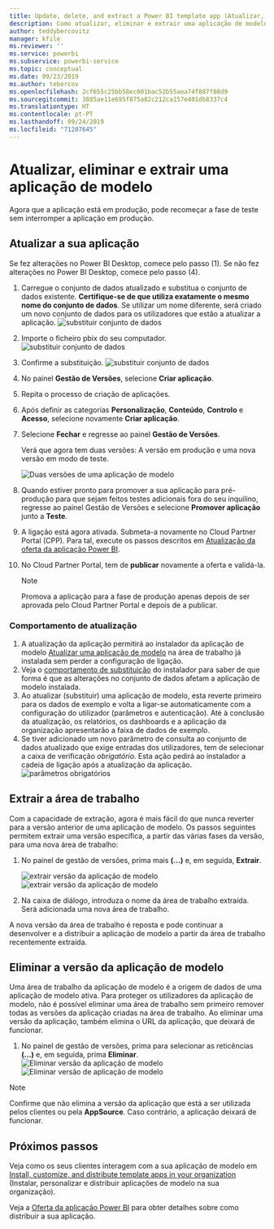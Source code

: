 ```yaml
---
title: Update, delete, and extract a Power BI template app (Atualizar, eliminar e extrair uma aplicação de modelo do Power BI)
description: Como atualizar, eliminar e extrair uma aplicação de modelo.
author: teddybercovitz
manager: kfile
ms.reviewer: ''
ms.service: powerbi
ms.subservice: powerbi-service
ms.topic: conceptual
ms.date: 09/23/2019
ms.author: tebercov
ms.openlocfilehash: 2cf655c25bb58ec001bac52b55aea74f887f08d9
ms.sourcegitcommit: 3885ae11e695f875a82c212ca157e401db8337c4
ms.translationtype: HT
ms.contentlocale: pt-PT
ms.lasthandoff: 09/24/2019
ms.locfileid: "71207645"
---
```

# <a name="update-delete-and-extract-template-app"></a>Atualizar, eliminar e extrair uma aplicação de modelo

Agora que a aplicação está em produção, pode recomeçar a fase de teste sem interromper a aplicação em produção.
## <a name="update-your-app"></a>Atualizar a sua aplicação

Se fez alterações no Power BI Desktop, comece pelo passo (1). Se não fez alterações no Power BI Desktop, comece pelo passo (4).

1. Carregue o conjunto de dados atualizado e substitua o conjunto de dados existente. **Certifique-se de que utiliza exatamente o mesmo nome do conjunto de dados**. Se utilizar um nome diferente, será criado um novo conjunto de dados para os utilizadores que estão a atualizar a aplicação.
![substituir conjunto de dados](media/service-template-apps-update-extract-delete/power-bi-template-app-upload-dataset.png)
1. Importe o ficheiro pbix do seu computador.
![substituir conjunto de dados](media/service-template-apps-update-extract-delete/power-bi-template-app-upload-dataset2.png)
1. Confirme a substituição.
![substituir conjunto de dados](media/service-template-apps-update-extract-delete/power-bi-template-app-upload-dataset3.png)

1. No painel **Gestão de Versões**, selecione **Criar aplicação**.
1. Repita o processo de criação de aplicações.
1. Após definir as categorias **Personalização**, **Conteúdo**, **Controlo** e **Acesso**, selecione novamente **Criar aplicação**.
1. Selecione **Fechar** e regresse ao painel **Gestão de Versões**.

   Verá que agora tem duas versões: A versão em produção e uma nova versão em modo de teste.

    ![Duas versões de uma aplicação de modelo](media/service-template-apps-update-extract-delete/power-bi-template-app-update.png)

5. Quando estiver pronto para promover a sua aplicação para pré-produção para que sejam feitos testes adicionais fora do seu inquilino, regresse ao painel Gestão de Versões e selecione **Promover aplicação** junto a **Teste**.
6. A ligação está agora ativada. Submeta-a novamente no Cloud Partner Portal (CPP). Para tal, execute os passos descritos em [Atualização da oferta da aplicação Power BI](https://docs.microsoft.com/azure/marketplace/cloud-partner-portal/power-bi/cpp-update-existing-offer).
7. No Cloud Partner Portal, tem de **publicar** novamente a oferta e validá-la.

   >[!NOTE]
   >Promova a aplicação para a fase de produção apenas depois de ser aprovada pelo Cloud Partner Portal e depois de a publicar.

### <a name="update-behavior"></a>Comportamento de atualização

1. A atualização da aplicação permitirá ao instalador da aplicação de modelo [Atualizar uma aplicação de modelo](service-template-apps-install-distribute.md#update-a-template-app) na área de trabalho já instalada sem perder a configuração de ligação.
1. Veja o [comportamento de substituição](service-template-apps-install-distribute.md#overwrite-behavior) do instalador para saber de que forma é que as alterações no conjunto de dados afetam a aplicação de modelo instalada.
1. Ao atualizar (substituir) uma aplicação de modelo, esta reverte primeiro para os dados de exemplo e volta a ligar-se automaticamente com a configuração do utilizador (parâmetros e autenticação). Até à conclusão da atualização, os relatórios, os dashboards e a aplicação da organização apresentarão a faixa de dados de exemplo.
1. Se tiver adicionado um novo parâmetro de consulta ao conjunto de dados atualizado que exige entradas dos utilizadores, tem de selecionar a caixa de verificação *obrigatório*. Esta ação pedirá ao instalador a cadeia de ligação após a atualização da aplicação.
 ![parâmetros obrigatórios](media/service-template-apps-update-extract-delete/power-bi-template-app-upload-dataset4.png)

## <a name="extract-workspace"></a>Extrair a área de trabalho
Com a capacidade de extração, agora é mais fácil do que nunca reverter para a versão anterior de uma aplicação de modelo. Os passos seguintes permitem extrair uma versão específica, a partir das várias fases da versão, para uma nova área de trabalho:

1. No painel de gestão de versões, prima mais **(...)** e, em seguida, **Extrair**.

    ![extrair versão da aplicação de modelo](media/service-template-apps-update-extract-delete/power-bi-template-app-extract.png) ![extrair versão da aplicação de modelo](media/service-template-apps-update-extract-delete/power-bi-template-app-extract-dialog.png)
2. Na caixa de diálogo, introduza o nome da área de trabalho extraída. Será adicionada uma nova área de trabalho.

A nova versão da área de trabalho é reposta e pode continuar a desenvolver e a distribuir a aplicação de modelo a partir da área de trabalho recentemente extraída.

## <a name="delete-template-app-version"></a>Eliminar a versão da aplicação de modelo
Uma área de trabalho da aplicação de modelo é a origem de dados de uma aplicação de modelo ativa. Para proteger os utilizadores da aplicação de modelo, não é possível eliminar uma área de trabalho sem primeiro remover todas as versões da aplicação criadas na área de trabalho.
Ao eliminar uma versão da aplicação, também elimina o URL da aplicação, que deixará de funcionar.

1. No painel de gestão de versões, prima para selecionar as reticências **(...)** e, em seguida, prima **Eliminar**.
 ![Eliminar versão da aplicação de modelo](media/service-template-apps-update-extract-delete/power-bi-template-app-delete.png)
 ![Eliminar versão de aplicação de modelo](media/service-template-apps-update-extract-delete/power-bi-template-app-delete-dialog.png)

>[!NOTE]
>Confirme que não elimina a versão da aplicação que está a ser utilizada pelos clientes ou pela **AppSource**. Caso contrário, a aplicação deixará de funcionar.

## <a name="next-steps"></a>Próximos passos

Veja como os seus clientes interagem com a sua aplicação de modelo em [Install, customize, and distribute template apps in your organization](service-template-apps-install-distribute.md) (Instalar, personalizar e distribuir aplicações de modelo na sua organização).

Veja a [Oferta da aplicação Power BI](https://docs.microsoft.com/azure/marketplace/cloud-partner-portal/power-bi/cpp-power-bi-offer) para obter detalhes sobre como distribuir a sua aplicação.
